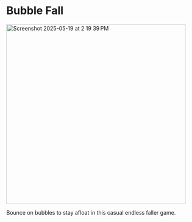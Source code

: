 # Bubble Fall
<img width="470" alt="Screenshot 2025-05-19 at 2 19 39 PM" src="https://github.com/user-attachments/assets/5b03e9bd-8b61-4995-8964-80cd45f038ea" />


Bounce on bubbles to stay afloat in this casual endless faller game.
